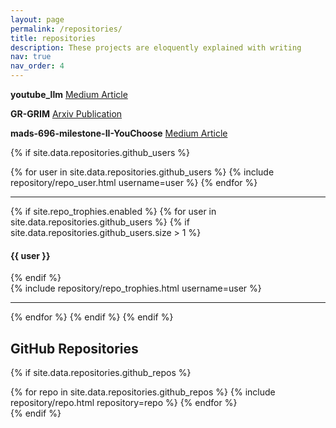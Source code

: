 ```yaml
---
layout: page
permalink: /repositories/
title: repositories
description: These projects are eloquently explained with writing
nav: true
nav_order: 4
---
```


**youtube_llm** [Medium Article](https://medium.com/@gabrielalon257/youtube-filtering-capstone-67f755fb6dca)

**GR-GRIM** [Arxiv Publication](https://arxiv.org/abs/2206.14348)
  
**mads-696-milestone-II-YouChoose** [Medium Article](https://medium.com/@gabrielalon257/predicting-youtube-dislikes-4c71a41718ac)



{% if site.data.repositories.github_users %}
<div class="repositories d-flex flex-wrap flex-md-row flex-column justify-content-between align-items-center">
  {% for user in site.data.repositories.github_users %}
    {% include repository/repo_user.html username=user %}
  {% endfor %}
</div>

---

{% if site.repo_trophies.enabled %}
{% for user in site.data.repositories.github_users %}
  {% if site.data.repositories.github_users.size > 1 %}
  <h4>{{ user }}</h4>
  {% endif %}
  <div class="repositories d-flex flex-wrap flex-md-row flex-column justify-content-between align-items-center">
  {% include repository/repo_trophies.html username=user %}
  </div>

  ---

{% endfor %}
{% endif %}
{% endif %}

## GitHub Repositories

{% if site.data.repositories.github_repos %}
<div class="repositories d-flex flex-wrap flex-md-row flex-column justify-content-between align-items-center">
  {% for repo in site.data.repositories.github_repos %}
    {% include repository/repo.html repository=repo %}
  {% endfor %}
</div>
{% endif %}
